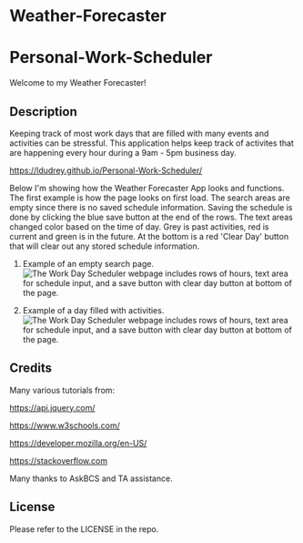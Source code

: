 # Weather-Forecaster

# Personal-Work-Scheduler
Welcome to my Weather Forecaster! 

## Description
Keeping track of most work days that are filled with many events and activities can be stressful. This application helps keep track of activites that are happening every hour during a 9am - 5pm business day. 

https://ldudrey.github.io/Personal-Work-Scheduler/

Below I'm showing how the Weather Forecaster App looks and functions. The first example is how the page looks on first load. The search areas are empty since there is no saved schedule information. Saving the schedule is done by clicking the blue save button at the end of the rows. The text areas changed color based on the time of day. Grey is past activities, red is current and green is in the future. At the bottom is a red 'Clear Day' button that will clear out any stored schedule information.

1. Example of an empty search page.
![The Work Day Scheduler webpage includes rows of hours, text area for schedule input, and a save button with clear day button at bottom of the page.](./assets/images/fullscreen%20Work%20Day%20Scheduler.png)

2. Example of a day filled with activities.
![The Work Day Scheduler webpage includes rows of hours, text area for schedule input, and a save button with clear day button at bottom of the page.](./assets/images/loaded%20Work%20Day%20Scheduler.png)



## Credits
Many various tutorials from:

https://api.jquery.com/

https://www.w3schools.com/

https://developer.mozilla.org/en-US/

https://stackoverflow.com

Many thanks to AskBCS and TA assistance.

## License
Please refer to the LICENSE in the repo.





